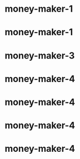 # money-maker-1
# money-maker-1
# money-maker-3
# money-maker-4
# money-maker-4
# money-maker-4
# money-maker-4
